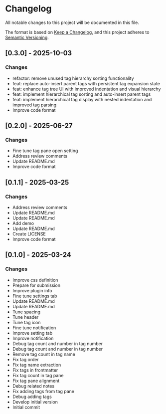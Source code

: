 # Changelog

All notable changes to this project will be documented in this file.

The format is based on [Keep a Changelog](https://keepachangelog.com/en/1.0.0/),
and this project adheres to [Semantic Versioning](https://semver.org/spec/v2.0.0.html).





## [0.3.0] - 2025-10-03

### Changes

- refactor: remove unused tag hierarchy sorting functionality
- feat: replace auto-insert parent tags with persistent tag expansion state
- feat: enhance tag tree UI with improved indentation and visual hierarchy
- feat: implement hierarchical tag sorting and auto-insert parent tags
- feat: implement hierarchical tag display with nested indentation and improved tag parsing
- Improve code format

## [0.2.0] - 2025-06-27

### Changes

- Fine tune tag pane open setting
- Address review comments
- Update README.md
- Improve code format

## [0.1.1] - 2025-03-25

### Changes

- Address review comments
- Update README.md
- Update README.md
- Add demo
- Update README.md
- Create LICENSE
- Improve code format

## [0.1.0] - 2025-03-24

### Changes

- Improve css definition
- Prepare for submission
- Improve plugin info
- Fine tune settings tab
- Update README.md
- Update README.md
- Tune spacing
- Tune header
- Tune tag icon
- Fine tune notification
- Improve setting tab
- Improve notification
- Debug tag count and number in tag number
- Debug tag count and number in tag number
- Remove tag count in tag name
- Fix tag order
- Fix tag name extraction
- Fix tags in frontmatter
- Fix tag count in tag pane
- Fix tag pane alignment
- Debug related notes
- Fix adding tags from tag pane
- Debug adding tags
- Develop initial version
- Initial commit

